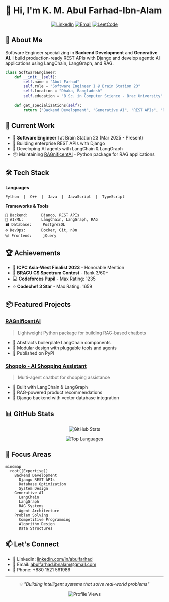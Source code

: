 # 👋 Hi, I'm K. M. Abul Farhad-Ibn-Alam

<div align="center">
  
[![LinkedIn](https://img.shields.io/badge/LinkedIn-0077B5?style=for-the-badge&logo=linkedin&logoColor=white)](https://linkedin.com/in/abulfarhad)
[![Email](https://img.shields.io/badge/Email-D14836?style=for-the-badge&logo=gmail&logoColor=white)](mailto:abulfarhad.ibnalam@gmail.com)
[![LeetCode](https://img.shields.io/badge/Problem_Solving-FFA116?style=for-the-badge&logo=leetcode&logoColor=black)](your-profile-link)

</div>

## 🚀 About Me

Software Engineer specializing in **Backend Development** and **Generative AI**. I build production-ready REST APIs with Django and develop agentic AI applications using LangChain, LangGraph, and RAG.

```python
class SoftwareEngineer:
    def __init__(self):
        self.name = "Abul Farhad"
        self.role = "Software Engineer I @ Brain Station 23"
        self.location = "Dhaka, Bangladesh"
        self.education = "B.Sc. in Computer Science - Brac University"
        
    def get_specializations(self):
        return ["Backend Development", "Generative AI", "REST APIs", "RAG Systems"]
```

## 💼 Current Work

- 🏢 **Software Engineer I** at Brain Station 23 (Mar 2025 - Present)
- 🔨 Building enterprise REST APIs with Django
- 🤖 Developing AI agents with LangChain & LangGraph
- 📦 Maintaining [RAGnificentAI](https://pypi.org/project/ragnificentai/) - Python package for RAG applications

## 🛠️ Tech Stack

**Languages**
```
Python  |  C++  |  Java  |  JavaScript  |  TypeScript
```

**Frameworks & Tools**
```
🔧 Backend:      Django, REST APIs
🤖 AI/ML:        LangChain, LangGraph, RAG
🗃️ Database:     PostgreSQL
⚙️ DevOps:       Docker, Git, n8n
💻 Frontend:     jQuery
```

## 🏆 Achievements

- 🥉 **ICPC Asia-West Finalist 2023** - Honorable Mention
- 🏅 **BRACU CS Spectrum Contest** - Rank 3/60+
- 💻 **Codeforces Pupil** - Max Rating: 1235
- ⭐ **Codechef 3 Star** - Max Rating: 1659

## 📦 Featured Projects

### [RAGnificentAI](https://pypi.org/project/ragnificentai/) 
> Lightweight Python package for building RAG-based chatbots
- 🔹 Abstracts boilerplate LangChain components
- 🔹 Modular design with pluggable tools and agents
- 🔹 Published on PyPI

### [Shoppio - AI Shopping Assistant](https://github.com/yourusername/shoppio)
> Multi-agent chatbot for shopping assistance
- 🔹 Built with LangChain & LangGraph
- 🔹 RAG-powered product recommendations
- 🔹 Django backend with vector database integration

## 📊 GitHub Stats

<div align="center">
  
![GitHub Stats](https://github-readme-stats.vercel.app/api?username=Abul-Farhad&show_icons=true&theme=radical)

![Top Languages](https://github-readme-stats.vercel.app/api/top-langs/?username=Abul-Farhad&layout=compact&theme=radical)

</div>

## 🎯 Focus Areas

```mermaid
mindmap
  root((Expertise))
    Backend Development
      Django REST APIs
      Database Optimization
      System Design
    Generative AI
      LangChain
      LangGraph
      RAG Systems
      Agent Architecture
    Problem Solving
      Competitive Programming
      Algorithm Design
      Data Structures
```

## 📫 Let's Connect

- 💼 LinkedIn: [linkedin.com/in/abulfarhad](https://linkedin.com/in/abulfarhad)
- 📧 Email: abulfarhad.ibnalam@gmail.com
- 📱 Phone: +880 1521 561986

---

<div align="center">
  
💡 *"Building intelligent systems that solve real-world problems"*

![Profile Views](https://komarev.com/ghpvc/?username=yourusername&color=brightgreen)

</div>
